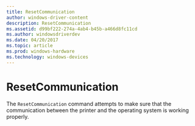 ```yaml
---
title: ResetCommunication
author: windows-driver-content
description: ResetCommunication
ms.assetid: d99bf222-274a-4ab4-b45b-a466d8fc11cd
ms.author: windowsdriverdev
ms.date: 04/20/2017
ms.topic: article
ms.prod: windows-hardware
ms.technology: windows-devices
---
```


# ResetCommunication


The `ResetCommunication` command attempts to make sure that the communication between the printer and the operating system is working properly.

 

 





